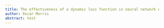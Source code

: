 ```yaml
---
title: The effectiveness of a dynamic loss function in neural network Automated Essay Scoring systems
author: Oscar Morris
abstract: test
---
```


